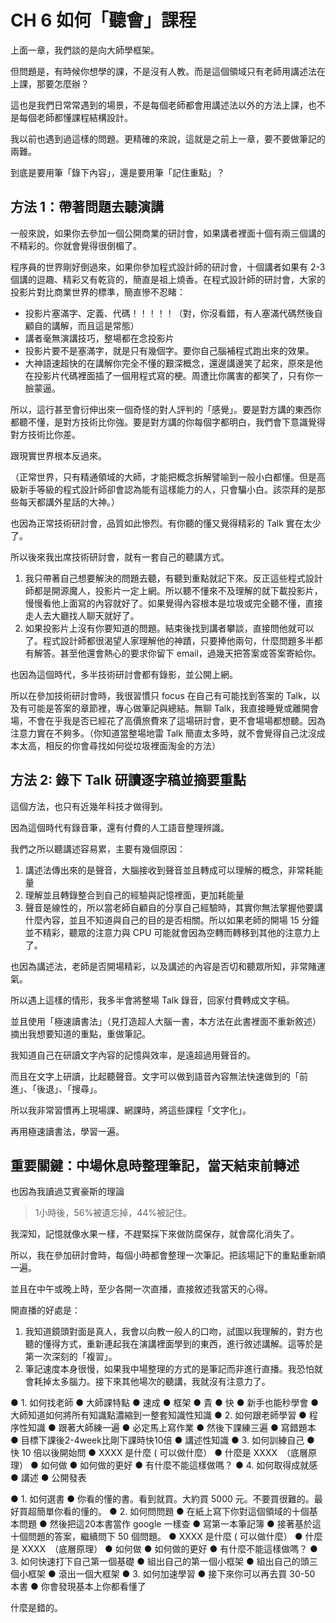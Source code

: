 #	CH 6 如何「聽會」課程

上面一章，我們談的是向大師學框架。

但問題是，有時候你想學的課，不是沒有人教。而是這個領域只有老師用講述法在上課，那要怎麼辦？

這也是我們日常常遇到的場景，不是每個老師都會用講述法以外的方法上課，也不是每個老師都懂課程結構設計。

我以前也遇到過這樣的問題。更精確的來說，這就是之前上一章，要不要做筆記的兩難。

到底是要用筆「錄下內容」，還是要用筆「記住重點」？

## 方法 1：帶著問題去聽演講

一般來說，如果你去參加一個公開商業的研討會，如果講者裡面十個有兩三個講的不精彩的。你就會覺得很倒楣了。

程序員的世界剛好倒過來，如果你參加程式設計師的研討會，十個講者如果有 2-3 個講的逗趣、精彩又有乾貨的，簡直是祖上燒香。在程式設計師的研討會，大家的投影片對比商業世界的標準，簡直慘不忍睹：

* 投影片塞滿字、定義、代碼！！！！！（對，你沒看錯，有人塞滿代碼然後自顧自的講解，而且這是常態）
* 講者毫無演講技巧，整場都在念投影片
* 投影片要不是塞滿字，就是只有幾個字。要你自己腦補程式跑出來的效果。
* 大神語速超快的在講解你完全不懂的艱深概念，還邊講邊笑了起來，原來是他在投影片代碼裡面插了一個用程式寫的梗。周遭比你厲害的都笑了，只有你一臉蒙逼。

所以，這行甚至會衍伸出來一個奇怪的對人評判的「感覺」。要是對方講的東西你都聽不懂，是對方技術比你強。要是對方講的你每個字都明白，我們會下意識覺得對方技術比你差。

跟現實世界根本反過來。

（正常世界，只有精通領域的大師，才能把概念拆解譬喻到一般小白都懂。但是高級新手等級的程式設計師卻會認為能有這樣能力的人，只會騙小白。該崇拜的是那些每天都講外星話的大神。）

也因為正常技術研討會，品質如此慘烈。有你聽的懂又覺得精彩的 Talk 實在太少了。

所以後來我出席技術研討會，就有一套自己的聽講方式。

1. 我只帶著自己想要解決的問題去聽，有聽到重點就記下來。反正這些程式設計師都是開源魔人，投影片一定上網。所以聽不懂來不及理解的就下載投影片，慢慢看他上面寫的內容就好了。如果覺得內容根本是垃圾或完全聽不懂，直接走人去大廳找人聊天就好了。
2. 如果投影片上沒有你要知道的問題。結束後找到講者攀談，直接問他就可以了。程式設計師都很渴望人家理解他的神蹟，只要捧他兩句，什麼問題多半都有解答。甚至他還會熱心的要求你留下 email，過幾天把答案或答案寄給你。

也因為這個時代，多半技術研討會都有錄影，並公開上網。

所以在參加技術研討會時，我很習慣只 focus 在自己有可能找到答案的 Talk，以及有可能是答案的章節裡，專心做筆記與總結。無聊 Talk，我直接睡覺或離開會場，不會在乎我是否已經花了高價旅費來了這場研討會，更不會場場都想聽。因為注意力實在不夠多。（你知道當整場地雷 Talk 簡直太多時，就不會覺得自己沈沒成本太高，相反的你會尋找如何從垃圾裡面淘金的方法）

## 方法 2: 錄下 Talk 研讀逐字稿並摘要重點

這個方法，也只有近幾年科技才做得到。

因為這個時代有錄音筆，還有付費的人工語音整理辨識。

我們之所以聽講述容易累，主要有幾個原因：

1. 講述法傳出來的是聲音，大腦接收到聲音並且轉成可以理解的概念，非常耗能量
2. 理解並且轉錄整合到自己的經驗與記憶裡面，更加耗能量
3. 聲音是線性的，所以當老師自顧自的分享自己經驗時，其實你無法掌握他要講什麼內容，並且不知道與自己的目的是否相關。所以如果老師的開場 15 分鐘並不精彩，聽眾的注意力與 CPU 可能就會因為空轉而轉移到其他的注意力上了。

也因為講述法，老師是否開場精彩，以及講述的內容是否切和聽眾所知，非常賭運氣。

所以遇上這樣的情形，我多半會將整場 Talk 錄音，回家付費轉成文字稿。

並且使用「極速讀書法」（見打造超人大腦一書，本方法在此書裡面不重新敘述）摘出我想要知道的重點，重做筆記。

我知道自己在研讀文字內容的記憶與效率，是遠超過用聲音的。

而且在文字上研讀，比起聽聲音。文字可以做到語音內容無法快速做到的「前進」、「後退」、「搜尋」。

所以我非常習慣再上現場課、網課時，將這些課程「文字化」。

再用極速讀書法，學習一遍。

## 重要關鍵：中場休息時整理筆記，當天結束前轉述

也因為我讀過艾賓豪斯的理論

>  1小時後，56%被遺忘掉，44%被記住。

我深知，記憶就像水果一樣，不趕緊採下來做防腐保存，就會腐化消失了。

所以，我在參加研討會時，每個小時都會整理一次筆記。把該場記下的重點重新順一遍。

並且在中午或晚上時，至少各開一次直播，直接敘述我當天的心得。

開直播的好處是：

1. 我知道鏡頭對面是真人，我會以向教一般人的口吻，試圖以我理解的，對方也聽的懂得方式，重新連起我在演講裡面學到的東西，進行敘述講解。這等於是第一次深刻的「複習」。
2. 筆記速度本身很慢，如果我中場整理的方式的是筆記而非進行直播。我恐怕就會耗掉太多腦力。接下來其他場次的聽講，我就沒有注意力了。






●	1. 如何找老師
●	大師課特點
●	速成
●	框架
●	貴
●	快
●	新手也能秒學會
●	大師知道如何將所有知識點濃縮到一整套知識性知識
●	2. 如何跟老師學習
●	程序性知識
●	跟著大師練一遍
●	必定馬上寫作業
●	然後下課練三遍
●	寫錯題本
●	目標下課後2-4week比剛下課時快10倍
●	講述性知識
●	3. 如何訓練自己
●	快 10 倍以後開始問
●	 XXXX 是什麼 ( 可以做什麼）
●	什麼是 XXXX　（底層原理）
●	如何做
●	如何做的更好
●	有什麼不能這樣做嗎？
●	4. 如何取得成就感
●	講述
●	公開發表



●	1. 如何選書
●	你看的懂的書。看到就買。大約買 5000 元。不要買很難的。最好買超簡單你看的懂的。
●	2. 如何問問題
●	在紙上寫下你對這個領域的十個基本問題
●	然後把這20本書當作 google 一樣查
●	寫第一本筆記簿
●	接著基於這十個問題的答案，繼續問下 50 個問題。
●	 XXXX 是什麼 ( 可以做什麼）
●	什麼是 XXXX　（底層原理）
●	如何做
●	如何做的更好
●	有什麼不能這樣做嗎？
●	3. 如何快速打下自己第一個基礎
●	組出自己的第一個小框架
●	組出自己的頭三個小框架
●	滾出一個大框架
●	3. 如何加速學習
●	接下來你可以再去買 30-50 本書
●	你會發現基本上你都看懂了

什麼是錯的。
